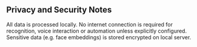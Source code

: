 ## Privacy and Security Notes

All data is processed locally. No internet connection is required for recognition, voice interaction or automation unless explicitly configured. Sensitive data (e.g. face embeddings) is stored encrypted on local server.